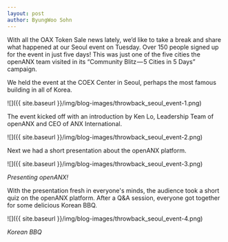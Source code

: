 ```yaml
---
layout: post
author: ByungWoo Sohn
---
```


With all the OAX Token Sale news lately, we’d like to take a break and share what happened at our Seoul event on Tuesday. Over 150 people signed up for the event in just five days! This was just one of the five cities the openANX team visited in its “Community Blitz — 5 Cities in 5 Days” campaign.

We held the event at the COEX Center in Seoul, perhaps the most famous building in all of Korea.

![]({{ site.baseurl }}/img/blog-images/throwback_seoul_event-1.png)

The event kicked off with an introduction by Ken Lo, Leadership Team of openANX and CEO of ANX International. 

![]({{ site.baseurl }}/img/blog-images/throwback_seoul_event-2.png)

Next we had a short presentation about the openANX platform. 

![]({{ site.baseurl }}/img/blog-images/throwback_seoul_event-3.png)

_Presenting openANX!_

With the presentation fresh in everyone's minds, the audience took a short quiz on the openANX platform. After a Q&A session, everyone got together for some delicious Korean BBQ. 

![]({{ site.baseurl }}/img/blog-images/throwback_seoul_event-4.png)

_Korean BBQ_